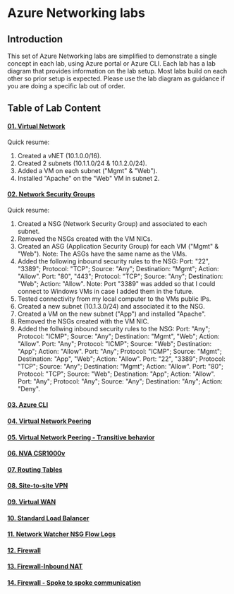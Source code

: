 # Azure Networking labs

## Introduction

This set of Azure Networking labs are simplified to demonstrate a single concept in each lab, using Azure portal or Azure CLI. Each lab has a lab diagram that provides information on the lab setup. Most labs build on each other so prior setup is expected. Please use the lab diagram as guidance if you are doing a specific lab out of order.

## Table of Lab Content

#### [01. Virtual Network](https://github.com/binals/azurenetworking/blob/master/Lab%2001%20Virtual%20Network.pdf)

Quick resume:

1. Created a vNET (10.1.0.0/16).
2. Created 2 subnets (10.1.1.0/24 & 10.1.2.0/24).
3. Added a VM on each subnet ("Mgmt" & "Web").
4. Installed "Apache" on the "Web" VM in subnet 2.

#### [02. Network Security Groups](https://github.com/binals/azurenetworking/blob/master/Lab%2002%20Network%20Security%20Groups.pdf)

Quick resume:

1. Created a NSG (Network Security Group) and associated to each subnet.
2. Removed the NSGs created with the VM NICs.
3. Created an ASG (Application Security Group) for each VM ("Mgmt" & "Web").
Note: The ASGs have the same name as the VMs.
4. Added the following inbound security rules to the NSG:
Port: "22", "3389"; Protocol: "TCP"; Source: "Any"; Destination: "Mgmt"; Action: "Allow".
Port: "80", "443"; Protocol: "TCP"; Source: "Any"; Destination: "Web"; Action: "Allow".
Note: Port "3389" was added so that I could connect to Windows VMs in case I added them in the future.
5. Tested connectivity from my local computer to the VMs public IPs.
6. Created a new subnet (10.1.3.0/24) and associated it to the NSG.
7. Created a VM on the new subnet ("App") and installed "Apache".
8. Removed the NSGs created with the VM NIC.
9. Added the follwing inbound security rules to the NSG:
Port: "Any"; Protocol: "ICMP"; Source: "Any"; Destination: "Mgmt", "Web"; Action: "Allow".
Port: "Any"; Protocol: "ICMP"; Source: "Web"; Destination: "App"; Action: "Allow".
Port: "Any"; Protocol: "ICMP"; Source: "Mgmt"; Destination: "App", "Web"; Action: "Allow".
Port: "22", "3389"; Protocol: "TCP"; Source: "Any"; Destination: "Mgmt"; Action: "Allow".
Port: "80"; Protocol: "TCP"; Source: "Web"; Destination: "App"; Action: "Allow".
Port: "Any"; Protocol: "Any"; Source: "Any"; Destination: "Any"; Action: "Deny".

#### [03. Azure CLI](https://github.com/binals/azurenetworking/blob/master/Lab%2003%20CLI.pdf)
#### [04. Virtual Network Peering](https://github.com/binals/azurenetworking/blob/master/Lab%2004%20Virtual%20Network%20Peering.pdf)
#### [05. Virtual Network Peering - Transitive behavior](https://github.com/binals/azurenetworking/blob/master/Lab%2005%20Virtual%20Network%20Peering%20-%20Transitive%20behavior.pdf)
#### [06. NVA CSR1000v](https://github.com/binals/azurenetworking/blob/master/Lab%2006%20NVA%20CSR1000v.pdf)
#### [07. Routing Tables](https://github.com/binals/azurenetworking/blob/master/Lab%2007%20Routing%20Tables.pdf)
#### [08. Site-to-site VPN](https://github.com/binals/azurenetworking/blob/master/Lab%2008%20Site-to-site%20VPN.pdf)
#### [09. Virtual WAN](https://github.com/binals/azurenetworking/blob/master/Lab%2009%20Virtual%20WAN.pdf)
#### [10. Standard Load Balancer](https://github.com/binals/azurenetworking/blob/master/Lab%2010%20Standard%20Load%20Balancer.pdf)
#### [11. Network Watcher NSG Flow Logs](https://github.com/binals/azurenetworking/blob/master/Lab%2011%20Network%20Watcher%20NSG%20Flow%20Logs.pdf)
#### [12. Firewall](https://github.com/binals/azurenetworking/blob/master/Lab%2012%20Firewall.pdf)
#### [13. Firewall-Inbound NAT](https://github.com/binals/azurenetworking/blob/master/Lab%2013%20Firewall%20-%20Inbound%20NAT.pdf)
#### [14. Firewall - Spoke to spoke communication](https://github.com/binals/azurenetworking/blob/master/Lab%2014%20Firewall%20-%20Spoke%20to%20spoke%20communication.pdf)
